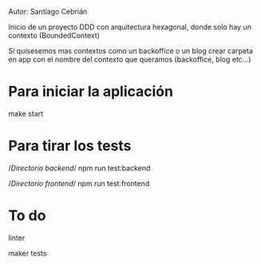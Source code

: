 Autor: Santiago Cebrián

Inicio de un proyecto DDD con arquitectura hexagonal, donde solo hay un contexto (BoundedContext)

Si quisesemos mas contextos como un backoffice o un blog crear carpeta en app con el nombre del contexto que queramos (backoffice, blog etc...)

# Para iniciar la aplicación

make start

# Para tirar los tests

/*Directorio backend*/
npm run test:backend

/*Directorio frontend*/
npm run test:frontend


# To do 

linter

maker tests